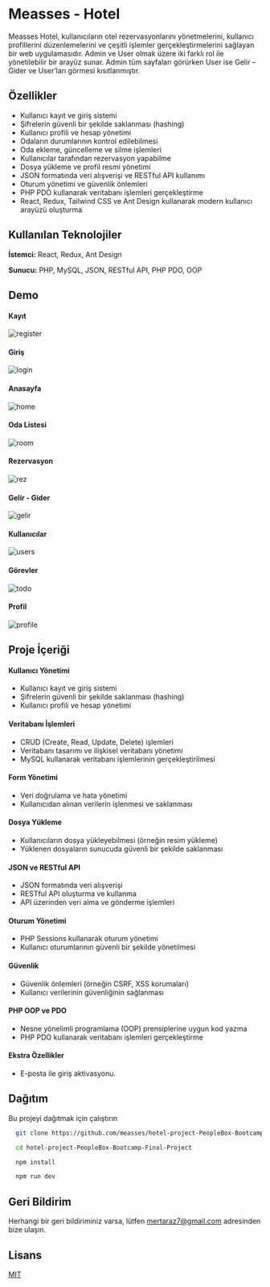 
# Measses - Hotel

Measses Hotel, kullanıcıların otel rezervasyonlarını yönetmelerini, kullanıcı profillerini düzenlemelerini ve çeşitli işlemler gerçekleştirmelerini sağlayan bir web uygulamasıdır. Admin ve User olmak üzere iki farklı rol ile yönetilebilir bir arayüz sunar. Admin tüm sayfaları görürken User ise Gelir – Gider ve User’ları görmesi kısıtlanmıştır.

## Özellikler

- Kullanıcı kayıt ve giriş sistemi
- Şifrelerin güvenli bir şekilde saklanması (hashing)
- Kullanıcı profili ve hesap yönetimi
- Odaların durumlarının kontrol edilebilmesi
- Oda ekleme, güncelleme ve silme işlemleri
- Kullanıcılar tarafından rezervasyon yapabilme
- Dosya yükleme ve profil resmi yönetimi
- JSON formatında veri alışverişi ve RESTful API kullanımı
- Oturum yönetimi ve güvenlik önlemleri
- PHP PDO kullanarak veritabanı işlemleri gerçekleştirme
- React, Redux, Tailwind CSS ve Ant Design kullanarak modern kullanıcı arayüzü oluşturma

  
## Kullanılan Teknolojiler

**İstemci:** React, Redux, Ant Design

**Sunucu:** PHP, MySQL, JSON, RESTful API, PHP PDO, OOP

  
## Demo
#### Kayıt 
![register](https://github.com/measses/hotel-project-PeopleBox-Bootcamp-Final-Project/assets/67739721/56f00edc-4c80-4195-9e93-476d69f056c3)
#### Giriş 
![login](https://github.com/measses/hotel-project-PeopleBox-Bootcamp-Final-Project/assets/67739721/b3a88e0c-bdb2-4de8-b6f5-676da24d04f0)
#### Anasayfa 
![home](https://github.com/measses/hotel-project-PeopleBox-Bootcamp-Final-Project/assets/67739721/2a95bdcd-c601-407f-b42a-0fd73be87109)
#### Oda Listesi
![room](https://github.com/measses/hotel-project-PeopleBox-Bootcamp-Final-Project/assets/67739721/9dd1d342-96c0-4f88-9cb4-31c08ebe0cfb)
#### Rezervasyon
![rez](https://github.com/measses/hotel-project-PeopleBox-Bootcamp-Final-Project/assets/67739721/7e43b4d6-f3b0-4b0e-9860-1a4cc1a30311)
#### Gelir - Gider
![gelir](https://github.com/measses/hotel-project-PeopleBox-Bootcamp-Final-Project/assets/67739721/bea12521-7d83-4c28-84a1-d63e9ca9d626)
#### Kullanıcılar
![users](https://github.com/measses/hotel-project-PeopleBox-Bootcamp-Final-Project/assets/67739721/bc229f7d-f639-44e6-a330-27bed23dbf68)
#### Görevler
![todo](https://github.com/measses/hotel-project-PeopleBox-Bootcamp-Final-Project/assets/67739721/cc1b4916-669d-4dd9-aa74-5800eb9c4845)
#### Profil
![profile](https://github.com/measses/hotel-project-PeopleBox-Bootcamp-Final-Project/assets/67739721/cac1cff0-1b49-4e0d-97c5-18159a5c4af7)

## Proje İçeriği

#### Kullanıcı Yönetimi
- Kullanıcı kayıt ve giriş sistemi
- Şifrelerin güvenli bir şekilde saklanması (hashing)
- Kullanıcı profili ve hesap yönetimi
#### Veritabanı İşlemleri
- CRUD (Create, Read, Update, Delete) işlemleri
- Veritabanı tasarımı ve ilişkisel veritabanı yönetimi
- MySQL kullanarak veritabanı işlemlerinin gerçekleştirilmesi
#### Form Yönetimi
- Veri doğrulama ve hata yönetimi
- Kullanıcıdan alınan verilerin işlenmesi ve saklanması
#### Dosya Yükleme
- Kullanıcıların dosya yükleyebilmesi (örneğin resim yükleme)
- Yüklenen dosyaların sunucuda güvenli bir şekilde saklanması
#### JSON ve RESTful API
- JSON formatında veri alışverişi
- RESTful API oluşturma ve kullanma
- API üzerinden veri alma ve gönderme işlemleri
#### Oturum Yönetimi
- PHP Sessions kullanarak oturum yönetimi
- Kullanıcı oturumlarının güvenli bir şekilde yönetilmesi
#### Güvenlik
- Güvenlik önlemleri (örneğin CSRF, XSS korumaları)
- Kullanıcı verilerinin güvenliğinin sağlanması
#### PHP OOP ve PDO
- Nesne yönelimli programlama (OOP) prensiplerine uygun kod yazma
- PHP PDO kullanarak veritabanı işlemleri gerçekleştirme
#### Ekstra Özellikler
- E-posta ile giriş aktivasyonu.

  
## Dağıtım

Bu projeyi dağıtmak için çalıştırın

```bash
  git clone https://github.com/measses/hotel-project-PeopleBox-Bootcamp-Final-Project
```
```bash
  cd hotel-project-PeopleBox-Bootcamp-Final-Project
```
```bash
  npm install
```
```bash
  npm run dev
```

  
## Geri Bildirim

Herhangi bir geri bildiriminiz varsa, lütfen mertaraz7@gmail.com adresinden bize ulaşın.

  
## Lisans

[MIT](https://choosealicense.com/licenses/mit/)

  
